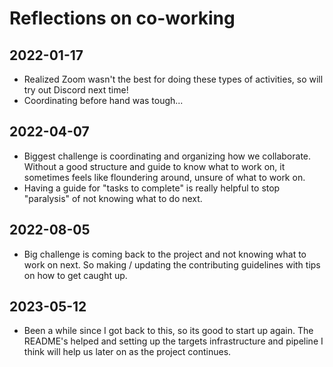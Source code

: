 # Reflections on co-working

## 2022-01-17

-   Realized Zoom wasn't the best for doing these types of activities,
    so will try out Discord next time!
-   Coordinating before hand was tough...

## 2022-04-07

-   Biggest challenge is coordinating and organizing how we collaborate.
    Without a good structure and guide to know what to work on, it
    sometimes feels like floundering around, unsure of what to work on.
-   Having a guide for "tasks to complete" is really helpful to stop
    "paralysis" of not knowing what to do next.

## 2022-08-05

-   Big challenge is coming back to the project and not knowing what to
    work on next. So making / updating the contributing guidelines with
    tips on how to get caught up.

## 2023-05-12

-   Been a while since I got back to this, so its good to start up
    again. The README's helped and setting up the targets infrastructure
    and pipeline I think will help us later on as the project continues.

